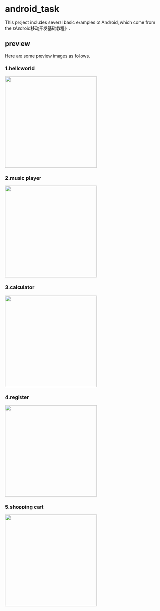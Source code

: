 # android_task
This project includes several basic examples of Android, which come from the 《Android移动开发基础教程》.



## preview

Here are some preview images as follows.

### 1.helloworld

<img src="image/1.helloworld.png" width="300px" />

### 2.music player

<img src="image/2.musicplayer.png" width="300px" />

### 3.calculator

<img src="image/3.calculator.png" width="300px" />

### 4.register

<img src="image/4.register.png" width="300px" />

### 5.shopping cart

<img src="image/5.shoppingcart.png" width="300px" />
